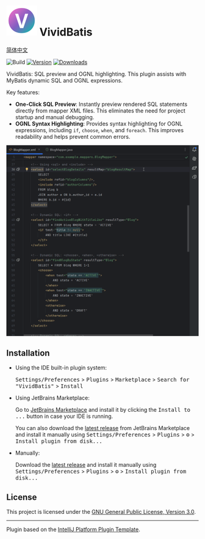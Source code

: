 # ![logo](src/main/resources/META-INF/pluginIcon.svg) VividBatis

[简体中文](README_zh-CN.md)

![Build](https://github.com/only52607/VividBatis/workflows/Build/badge.svg)
[![Version](https://img.shields.io/jetbrains/plugin/v/28245-vividbatis.svg)](https://plugins.jetbrains.com/plugin/28245-vividbatis)
[![Downloads](https://img.shields.io/jetbrains/plugin/d/28245-vividbatis.svg)](https://plugins.jetbrains.com/plugin/28245-vividbatis)

<!-- Plugin description -->
VividBatis: SQL preview and OGNL highlighting.
This plugin assists with MyBatis dynamic SQL and OGNL expressions.

Key features:

*   **One-Click SQL Preview**: Instantly preview rendered SQL statements directly from mapper XML files. This eliminates the need for project startup and manual debugging.
*   **OGNL Syntax Highlighting**: Provides syntax highlighting for OGNL expressions, including `if`, `choose`, `when`, and `foreach`. This improves readability and helps prevent common errors.
<!-- Plugin description end -->

![logo](gif/preview.gif)

## Installation

- Using the IDE built-in plugin system:
  
  <kbd>Settings/Preferences</kbd> > <kbd>Plugins</kbd> > <kbd>Marketplace</kbd> > <kbd>Search for "VividBatis"</kbd> >
  <kbd>Install</kbd>
  
- Using JetBrains Marketplace:

  Go to [JetBrains Marketplace](https://plugins.jetbrains.com/plugin/MARKETPLACE_ID) and install it by clicking the <kbd>Install to ...</kbd> button in case your IDE is running.

  You can also download the [latest release](https://plugins.jetbrains.com/plugin/MARKETPLACE_ID/versions) from JetBrains Marketplace and install it manually using
  <kbd>Settings/Preferences</kbd> > <kbd>Plugins</kbd> > <kbd>⚙️</kbd> > <kbd>Install plugin from disk...</kbd>

- Manually:

  Download the [latest release](https://github.com/only52607/VividBatis/releases/latest) and install it manually using
  <kbd>Settings/Preferences</kbd> > <kbd>Plugins</kbd> > <kbd>⚙️</kbd> > <kbd>Install plugin from disk...</kbd>

## License

This project is licensed under the [GNU General Public License, Version 3.0](LICENSE).

---
Plugin based on the [IntelliJ Platform Plugin Template][template].

[template]: https://github.com/JetBrains/intellij-platform-plugin-template